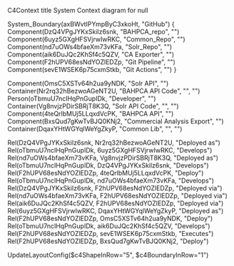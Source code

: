 C4Context
  title System Context diagram for null

System_Boundary(axBWvtIPYmpByC3xkoHt, "GitHub") {
    Component(DzQ4VPgJYKxSkilz6snk, "BAHPCA_repo", "")
    Component(6uyz5GXgHFSVjrwIwRKC, "Common_Repo", "")
    Component(nd7uOWs4bfaeXm73vKFa, "Solr_Repo", "")
    Component(aik6DuJQc2KhSf4c5QZV, "CA Exporter", "")
    Component(F2hUPV68esNdYOZlEDZp, "Git Pipeline", "")
    Component(sevE1WSEK6p75cxmStkb, "Git Actions", "")
}


Component(OmsC5XSTv64h2ua9yNDK, "Solr API", "")
Container(Nr2rq32hBezwoAGeNT2U, "BAHPCA API Code", "", "")
Person(oTbmuU7ncIHqPnGupIDk, "Developer", "")
Container(Vg8nvjzPDirSBRjT8K3Q, "Solr API Code", "", "")
Component(4teQrlbMUj5LLqxdVcPK, "BAHPCA API", "")
Component(BxsQud7gKwTvBJQ0KNj2, "Commercial Analysis Export", "")
Container(DqaxYHtWGYqlWeYgZkyP, "Common Lib", "", "")


Rel(DzQ4VPgJYKxSkilz6snk, Nr2rq32hBezwoAGeNT2U, "Deployed as")
Rel(oTbmuU7ncIHqPnGupIDk, 6uyz5GXgHFSVjrwIwRKC, "Develops")
Rel(nd7uOWs4bfaeXm73vKFa, Vg8nvjzPDirSBRjT8K3Q, "Deployed as")
Rel(oTbmuU7ncIHqPnGupIDk, DzQ4VPgJYKxSkilz6snk, "Develops")
Rel(F2hUPV68esNdYOZlEDZp, 4teQrlbMUj5LLqxdVcPK, "Deploy")
Rel(oTbmuU7ncIHqPnGupIDk, nd7uOWs4bfaeXm73vKFa, "Develops")
Rel(DzQ4VPgJYKxSkilz6snk, F2hUPV68esNdYOZlEDZp, "Deployed via")
Rel(nd7uOWs4bfaeXm73vKFa, F2hUPV68esNdYOZlEDZp, "Deployed via")
Rel(aik6DuJQc2KhSf4c5QZV, F2hUPV68esNdYOZlEDZp, "Deployed via")
Rel(6uyz5GXgHFSVjrwIwRKC, DqaxYHtWGYqlWeYgZkyP, "Deployed as")
Rel(F2hUPV68esNdYOZlEDZp, OmsC5XSTv64h2ua9yNDK, "Deploy")
Rel(oTbmuU7ncIHqPnGupIDk, aik6DuJQc2KhSf4c5QZV, "Develops")
Rel(F2hUPV68esNdYOZlEDZp, sevE1WSEK6p75cxmStkb, "Executes")
Rel(F2hUPV68esNdYOZlEDZp, BxsQud7gKwTvBJQ0KNj2, "Deploy")


  UpdateLayoutConfig($c4ShapeInRow="5", $c4BoundaryInRow="1")
